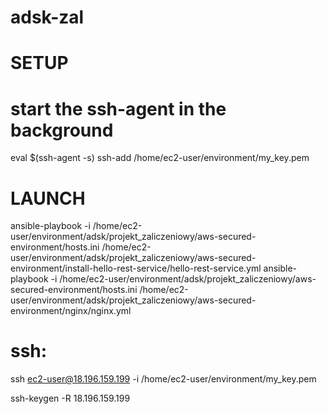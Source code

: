 # adsk-zal
# SETUP
# start the ssh-agent in the background
eval $(ssh-agent -s)
ssh-add /home/ec2-user/environment/my_key.pem


# LAUNCH
ansible-playbook  -i /home/ec2-user/environment/adsk/projekt_zaliczeniowy/aws-secured-environment/hosts.ini /home/ec2-user/environment/adsk/projekt_zaliczeniowy/aws-secured-environment/install-hello-rest-service/hello-rest-service.yml
ansible-playbook  -i /home/ec2-user/environment/adsk/projekt_zaliczeniowy/aws-secured-environment/hosts.ini /home/ec2-user/environment/adsk/projekt_zaliczeniowy/aws-secured-environment/nginx/nginx.yml

# ssh:
ssh ec2-user@18.196.159.199 -i /home/ec2-user/environment/my_key.pem

ssh-keygen -R 18.196.159.199
